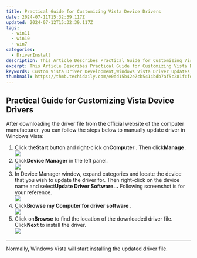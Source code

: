 ```yaml
---
title: Practical Guide for Customizing Vista Device Drivers
date: 2024-07-11T15:32:39.117Z
updated: 2024-07-12T15:32:39.117Z
tags:
  - win11
  - win10
  - win7
categories:
  - DriverInstall
description: This Article Describes Practical Guide for Customizing Vista Device Drivers
excerpt: This Article Describes Practical Guide for Customizing Vista Device Drivers
keywords: Custom Vista Driver Development,Windows Vista Driver Updates,Personalized Vista Device Configuration,Creating Vista Driver Software,Optimize Vista Hardware Compatibility,Tailoring Vista Drivers for Performance,Enhancing Vista with Custom Drivers
thumbnail: https://thmb.techidaily.com/e0dd15b42e7cb5414bdb7af5c281fcfdfef62e342cd4798dfe7202dea8939dfe.jpg
---
```


## Practical Guide for Customizing Vista Device Drivers

 After downloading the driver file from the official website of the computer manufacturer, you can follow the steps below to manually update driver in Windows Vista:

1. Click the**Start** button and right-click on**Computer** . Then click**Manage** .  
![](https://images.drivereasy.com/wp-content/uploads/2015/06/12.png)
2. Click**Device Manager** in the left panel.  
![](https://images.drivereasy.com/wp-content/uploads/2015/06/21.png)
3. In Device Manager window, expand categories and locate the device that you wish to update the driver for. Then right-click on the device name and select**Update Driver Software…** Following screenshot is for your reference.  
![](https://images.drivereasy.com/wp-content/uploads/2015/06/31.png)
4. Click**Browse my Computer for driver software** .  
![](https://images.drivereasy.com/wp-content/uploads/2015/06/41.png)
5. Click on**Browse** to find the location of the downloaded driver file. Click**Next** to install the driver.  
![](https://images.drivereasy.com/wp-content/uploads/2015/06/71.png)

---

Normally, Windows Vista will start installing the updated driver file.


<ins class="adsbygoogle"
     style="display:block"
     data-ad-format="autorelaxed"
     data-ad-client="ca-pub-7571918770474297"
     data-ad-slot="1223367746"></ins>



<ins class="adsbygoogle"
     style="display:block"
     data-ad-client="ca-pub-7571918770474297"
     data-ad-slot="8358498916"
     data-ad-format="auto"
     data-full-width-responsive="true"></ins>




